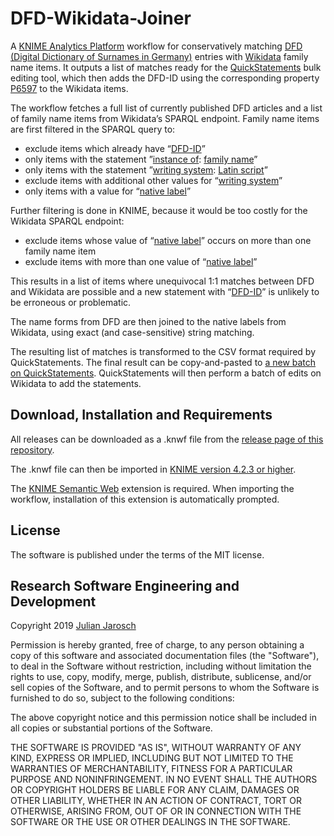 # DFD-Wikidata-Joiner

A [KNIME Analytics Platform](https://www.knime.com/knime-analytics-platform) workflow for conservatively matching [DFD (Digital Dictionary of Surnames in Germany)](http://www.namenforschung.net/en/dfd/dictionary/list/) entries with [Wikidata](https://www.wikidata.org/) family name items. It outputs a list of matches ready for the [QuickStatements](https://tools.wmflabs.org/quickstatements/) bulk editing tool, which then adds the DFD-ID using the corresponding property [P6597](http://www.wikidata.org/entity/P6597) to the Wikidata items.

The workflow fetches a full list of currently published DFD articles and a list of family name items from Wikidata’s SPARQL endpoint. Family name items are first filtered in the SPARQL query to:
* exclude items which already have “[DFD-ID](http://www.wikidata.org/entity/P6597)”
* only items with the statement ”[instance of](http://www.wikidata.org/entity/P31): [family name](http://www.wikidata.org/entity/Q101352)”
* only items with the statement ”[writing system](http://www.wikidata.org/entity/P282): [Latin script](http://www.wikidata.org/entity/Q8229)”
* exclude items with additional other values for “[writing system](http://www.wikidata.org/entity/P282)”
* only items with a value for “[native label](http://www.wikidata.org/entity/P1705)”

Further filtering is done in KNIME, because it would be too costly for the Wikidata SPARQL endpoint:
* exclude items whose value of “[native label](http://www.wikidata.org/entity/P1705)” occurs on more than one family name item
* exclude items with more than one value of “[native label](http://www.wikidata.org/entity/P1705)”

This results in a list of items where unequivocal 1:1 matches between DFD and Wikidata are possible and a new statement with “[DFD-ID](http://www.wikidata.org/entity/P6597)” is unlikely to be erroneous or problematic.

The name forms from DFD are then joined to the native labels from Wikidata, using exact (and case-sensitive) string matching.

The resulting list of matches is transformed to the CSV format required by QuickStatements. The final result can be copy-and-pasted to [a new batch on QuickStatements](https://tools.wmflabs.org/quickstatements/#/batch/new). QuickStatements will then perform a batch of edits on Wikidata to add the statements.

## Download, Installation and Requirements

All releases can be downloaded as a .knwf file from the [release page of this repository](https://github.com/digicademy/DFD-Wikidata-Joiner/releases).

The .knwf file can then be imported in [KNIME version 4.2.3 or higher](https://www.knime.com/downloads/download-knime).

The [KNIME Semantic Web](https://hub.knime.com/knime/extensions/org.knime.features.semanticweb) extension is required. When importing the workflow, installation of this extension is automatically prompted. 

## License

The software is published under the terms of the MIT license.

## Research Software Engineering and Development

Copyright 2019 <a href="https://orcid.org/0000-0001-8483-8123">Julian Jarosch</a>

Permission is hereby granted, free of charge, to any person obtaining a copy of this software and associated documentation files (the "Software"), to deal in the Software without restriction, including without limitation the rights to use, copy, modify, merge, publish, distribute, sublicense, and/or sell copies of the Software, and to permit persons to whom the Software is furnished to do so, subject to the following conditions:

The above copyright notice and this permission notice shall be included in all copies or substantial portions of the Software.

THE SOFTWARE IS PROVIDED "AS IS", WITHOUT WARRANTY OF ANY KIND, EXPRESS OR IMPLIED, INCLUDING BUT NOT LIMITED TO THE WARRANTIES OF MERCHANTABILITY, FITNESS FOR A PARTICULAR PURPOSE AND NONINFRINGEMENT. IN NO EVENT SHALL THE AUTHORS OR COPYRIGHT HOLDERS BE LIABLE FOR ANY CLAIM, DAMAGES OR OTHER LIABILITY, WHETHER IN AN ACTION OF CONTRACT, TORT OR OTHERWISE, ARISING FROM, OUT OF OR IN CONNECTION WITH THE SOFTWARE OR THE USE OR OTHER DEALINGS IN THE SOFTWARE.

